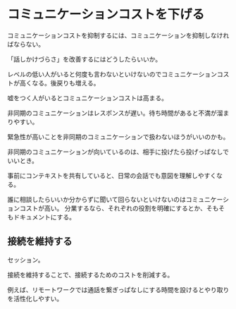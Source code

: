 # コミュニケーションコストを下げる

コミュニケーションコストを抑制するには、コミュニケーションを抑制しなければならない。

「話しかけづらさ」を改善するにはどうしたらいいか。

レベルの低い人がいると何度も言わないといけないのでコミュニケーションコストが高くなる。後戻りも増える。

嘘をつく人がいるとコミュニケーションコストは高まる。

非同期のコミュニケーションはレスポンスが遅い。待ち時間があると不満が溜まりやすい。

緊急性が高いことを非同期のコミュニケーションで扱わないほうがいいのかも。

非同期のコミュニケーションが向いているのは、相手に投げたら投げっぱなしでいいとき。

事前にコンテキストを共有していると、日常の会話でも意図を理解しやすくなる。

誰に相談したらいいか分からずに聞いて回らないといけないのはコミュニケーションコストが高い。
分業するなら、それぞれの役割を明確にするとか、そもそもドキュメントにする。

## 接続を維持する

セッション。

接続を維持することで、接続するためのコストを削減する。

例えば、リモートワークでは通話を繋ぎっぱなしにする時間を設けるとやり取りを活性化しやすい。
